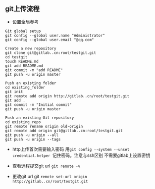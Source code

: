 ## git上传流程

- 设置全局参考
```
Git global setup
git config --global user.name "Administrator"
git config --global user.email "@qq.com"

Create a new repository
git clone git@gitlab..cn:root/testgit.git
cd testgit
touch README.md
git add README.md
git commit -m "add README"
git push -u origin master

Push an existing folder
cd existing_folder
git init
git remote add origin http://gitlab..cn/root/testgit.git
git add .
git commit -m "Initial commit"
git push -u origin master

Push an existing Git repository
cd existing_repo
git remote rename origin old-origin
git remote add origin git@gitlab..cn:root/testgit.git
git push -u origin --all
git push -u origin --tags

```

- http上传首次需要输入密码 用`git config --system --unset credential.helper
`记住密码。注意与ssh区别 不需要gitlab上设置密钥

- 查看远程提交git url  `git remote -v`

- 更改git url  git `remote set-url origin http://gitlab..cn/root/testgit.git`



